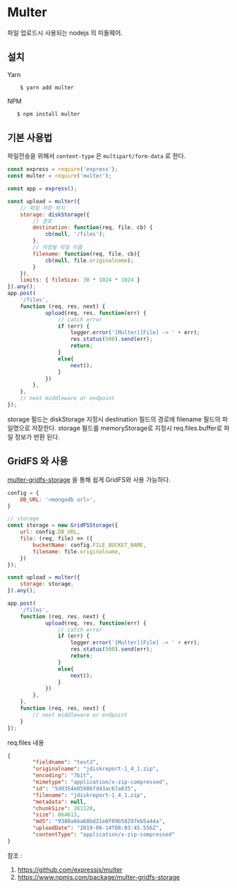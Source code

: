 # Multer

파일 업로드시 사용되는 nodejs 의 미들웨어.

## 설치

Yarn

```bash
    $ yarn add multer
```

NPM

```bash
   $ npm install multer
```

## 기본 사용법

파일전송을 위해서 `content-type` 은 `multipart/form-data` 로 한다.

```javascript
const express = require('express');
const multer = require('multer');

const app = express();

const upload = multer({
    // 파일 저장 위치
    storage: diskStorage({
        // 경로
        destination: function(req, file, cb) {
            cb(null, '/files');
        },
        // 저장될 파일 이름
        filename: function(req, file, cb){
            cb(null, file.originalname);
        }
    }),
    limits: { fileSize: 30 * 1024 * 1024 }
}).any();
app.post(
    '/files',
    function (req, res, next) {
            upload(req, res, function(err) {
                // catch error
                if (err) {
                    logger.error('[Multer][File] -> ' + err);
                    res.status(500).send(err);
                    return;
                }
                else{
                    next();
                }
            })
        },
    },
    // next middleware or endpoint
});
```

storage 필드는 diskStorage 지정시 destination 필드의 경로에 filename 필드의 파일명으로 저장한다.
storage 필드를 memoryStorage로 지정시 req.files.buffer로 파일 정보가 반환 된다.

## GridFS 와 사용

[multer-gridfs-storage](https://www.npmjs.com/package/multer-gridfs-storage) 을 통해 쉽게 GridFS와 사용 가능하다.

```javascript
config = {
    DB_URL: '<mongodb url>',
}

// storage
const storage = new GridFSStorage({
    url: config.DB_URL,
    file: (req, file) => ({
        bucketName: config.FILE_BUCKET_NAME,
        filename: file.originalname,
    })
});

const upload = multer({
    storage: storage,
}).any();

app.post(
    '/files',
    function (req, res, next) {
            upload(req, res, function(err) {
                // catch error
                if (err) {
                    logger.error('[Multer][File] -> ' + err);
                    res.status(500).send(err);
                    return;
                }
                else{
                    next();
                }
            })
        },
    },
    function (req, res, next) {
        // next middleware or endpoint
    }
});
```

req.files 내용

```json
{
        "fieldname": "test3",
        "originalname": "jdiskreport-1_4_1.zip",
        "encoding": "7bit",
        "mimetype": "application/x-zip-compressed",
        "id": "5d0354e05986fd43ac67a835",
        "filename": "jdiskreport-1_4_1.zip",
        "metadata": null,
        "chunkSize": 261120,
        "size": 864613,
        "md5": "9380a6ba68bd21e0f09b58297eb5a44a",
        "uploadDate": "2019-06-14T08:03:45.556Z",
        "contentType": "application/x-zip-compressed"
}
```

참조 :

1. <https://github.com/expressjs/multer>
2. <https://www.npmjs.com/package/multer-gridfs-storage>
